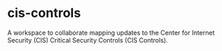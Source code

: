 # cis-controls
A workspace to collaborate mapping updates to the Center for Internet Security (CIS) Critical Security Controls (CIS Controls).
